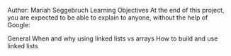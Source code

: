 Author: Mariah Seggebruch
Learning Objectives
At the end of this project, you are expected to be able to explain to anyone, without the help of Google:

General
When and why using linked lists vs arrays
How to build and use linked lists

